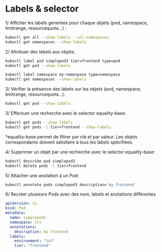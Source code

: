 # Labels & selector

1/ Afficher les labels générées pour chaque objets (pod, namespace, limitrange, resourcequota...) :
```bash
kubectl get all --show-labels --all-namespaces
kubectl get namespaces --show-labels

```


2/ Attribuer des labels aux objets:
```bash
kubectl label pod simplepod1 tier=frontend type=pod
kubectl get pod --show-labels

kubectl label namespace my-namespace type=namespace
kubectl get namespaces --show-labels

```


3/ Vérifier la présence des labels sur les objets (pod, namespace, limitrange, resourcequota...):
```bash
kubectl get pod --show-labels
```

3/ Effectuer une recherche avec le selector equality-base:
```bash
kubectl get pods --show-labels
kubectl get pods -l tier=frontend --show-labels
```

*equality-base permet de filtrer par clé et par valeur. Les objets correspondants doivent satisfaire à tous les labels spécifiées.

4/ Supprimer un objet par une recherche avec le selector equality-base:
```bash
kubectl describe pod simplepod1
kubectl delete pods -l tier=frontend
```

5/ Attacher une anotation à un Pod:
```bash
kubectl annotate pods simplepod3 description='my frontend'
```

6/ Recréer plusieurs Pods avec des nom, labels et anotations différentes 

```yaml
apiVersion: v1
kind: Pod
metadata:
  name: simplepod1
  namespace: tst
  annotations:
    description: my frontend
  labels:
    environment: "tst"
    tier: "frontend"
```

